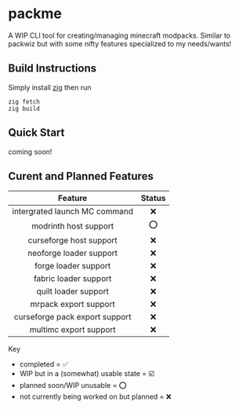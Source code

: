# packme
A WIP CLI tool for creating/managing minecraft modpacks. Similar to packwiz but with some nifty features specialized to my needs/wants!

## Build Instructions
Simply install [zig](https://ziglang.org/) then run
``` 
zig fetch
zig build
```
## Quick Start
coming soon!

## Curent and Planned Features
| Feature | Status |
| :------: | :-: |
| intergrated launch MC command | ❌ |
| modrinth host support | ⭕ |
| curseforge host support | ❌ |
| neoforge loader support | ❌ |
| forge loader support | ❌ |
| fabric loader support | ❌ |
| quilt loader support | ❌ |
| mrpack export support | ❌ |
| curseforge pack export support | ❌ |
| multimc export support | ❌ |

Key
- completed = ✅
- WIP but in a (somewhat) usable state = ☑️
- planned soon/WIP unusable = ⭕
- not currently being worked on but planned = ❌